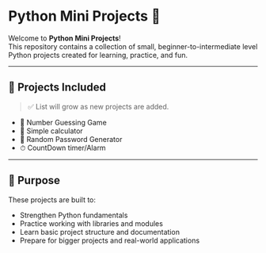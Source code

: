 # Python Mini Projects 🐍

Welcome to **Python Mini Projects**!  
This repository contains a collection of small, beginner-to-intermediate level Python projects created for learning, practice, and fun.

---

## 📁 Projects Included

> ✅ List will grow as new projects are added.

- 🔢 Number Guessing Game  
- 🧮 Simple calculator
- 🔐 Random Password Generator
- ⏱  CountDown timer/Alarm

---

## 🎯 Purpose

These projects are built to:
- Strengthen Python fundamentals
- Practice working with libraries and modules
- Learn basic project structure and documentation
- Prepare for bigger projects and real-world applications
